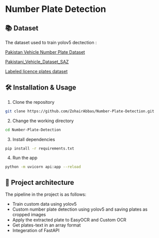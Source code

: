 # Number Plate Detection

## 📚 Dataset
The dataset used to train yolov5 dectection :  

[Pakistan Vehicle Number Plate Dataset](https://github.com/usmanweb/Pakistan-Vehicle-Number-Plate-Dataset "Pakistan Vehicle Number Plate Dataset")

[Pakistani_Vehicle_Dataset_SAZ](https://www.kaggle.com/datasets/abdulazizbaig/pakistani-vehicle-dataset-saz-vrs "Pakistani_Vehicle_Dataset_SAZ")

[Labeled licence plates dataset](https://www.kaggle.com/datasets/achrafkhazri/labeled-licence-plates-dataset "Labeled Licence Plate Dataset")



## 🛠️ Installation & Usage

1. Clone the repository

```bash
git clone https://github.com/ZohairAbbas/Number-Plate-Detection.git
```

2. Change the working directory

```bash
cd Number-Plate-Detection
```

3. Install dependencies

```bash
pip install -r requirements.txt
```

4. Run the app

```bash
python -m uvicorn api:app --reload
```

## 🔭 Project architecture

The pipeline in the project is as follows:  

- Train custom data using yolov5
- Custom number plate detection using yolov5 and saving plates as cropped images
- Apply the extracted plate to EasyOCR and Custom OCR
- Get plates-text in an array format
- Integeration of FastAPI






